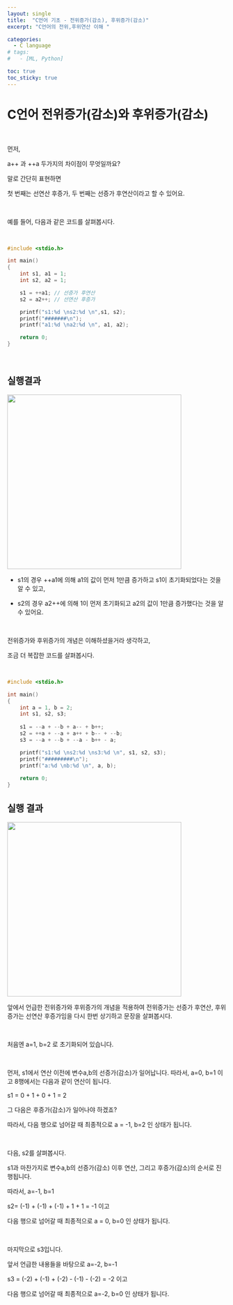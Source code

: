 ```yaml
---
layout: single
title:  "C언어 기초 - 전위증가(감소), 후위증가(감소)"
excerpt: "C언어의 전위,후위연산 이해 "

categories:
  - C language
# tags:
#   - [ML, Python]

toc: true
toc_sticky: true
---
```



# C언어 전위증가(감소)와 후위증가(감소)

​

먼저, 

a++ 과 ++a 두가지의 차이점이 무엇일까요?

말로 간단히 표현하면 

첫 번째는 선연산 후증가, 두 번째는 선증가 후연산이라고 할 수 있어요.

​

예를 들어, 다음과 같은 코드를 살펴봅시다.

​
``` c
#include <stdio.h>

int main()
{
    int s1, a1 = 1;
    int s2, a2 = 1;

    s1 = ++a1; // 선증가 후연산
    s2 = a2++; // 선연산 후증가

    printf("s1:%d \ns2:%d \n",s1, s2);
    printf("#######\n");
    printf("a1:%d \na2:%d \n", a1, a2);

    return 0;
}

```
​

## 실행결과

<img src="https://user-images.githubusercontent.com/59792046/116343539-8f814b80-a81f-11eb-9d31-5bd51bee647c.png" width = "400">

- s1의 경우 ++a1에 의해 a1의 값이 먼저 1만큼 증가하고 s1이 초기화되었다는 것을 알 수 있고,

- s2의 경우 a2++에 의해 1이 먼저 초기화되고 a2의 값이 1만큼 증가했다는 것을 알 수 있어요.

​

전위증가와 후위증가의 개념은 이해하셨을거라 생각하고,

조금 더 복잡한 코드를 살펴봅시다.

​
```c
#include <stdio.h>

int main()
{
    int a = 1, b = 2;
    int s1, s2, s3;
    ​
    s1 = --a + --b + a-- + b++; 
    s2 = ++a + --a + a++ + b-- + --b; 
    s3 = --a + --b + --a - b++ - a; 

    printf("s1:%d \ns2:%d \ns3:%d \n", s1, s2, s3);
    printf("#########\n");
    printf("a:%d \nb:%d \n", a, b);
    ​
    return 0;
}

```

## 실행 결과

<img src="https://user-images.githubusercontent.com/59792046/116343553-990ab380-a81f-11eb-851f-4ddc516fb1f2.png" width="400">


앞에서 언급한 전위증가와 후위증가의 개념을 적용하여 전위증가는 선증가 후연산, 후위증가는 선연산 후증가임을 다시 한번 상기하고 문장을 살펴봅시다.

​

처음엔 a=1, b=2 로 초기화되어 있습니다.

​

먼저, s1에서 연산 이전에 변수a,b의 선증가(감소)가 일어납니다. 따라서, a=0, b=1 이고 8행에서는 다음과 같이 연산이 됩니다.

s1 = 0 + 1 + 0 + 1 = 2

그 다음은 후증가(감소)가 일어나야 하겠죠? 

따라서, 다음 행으로 넘어갈 때 최종적으로  a = -1, b=2 인 상태가 됩니다.

​

다음, s2를 살펴봅시다. 

s1과 마찬가지로 변수a,b의 선증가(감소) 이후 연산, 그리고 후증가(감소)의 순서로 진행됩니다.

따라서, a=-1, b=1

s2= (-1) + (-1) + (-1) + 1 + 1 = -1 이고

다음 행으로 넘어갈 때 최종적으로  a = 0, b=0 인 상태가 됩니다. 

​

마지막으로 s3입니다. 

앞서 언급한 내용들을 바탕으로 a=-2, b=-1

s3 = (-2) + (-1) + (-2) - (-1) - (-2) = -2 이고

다음 행으로 넘어갈 때 최종적으로 a=-2, b=0 인 상태가 됩니다. 